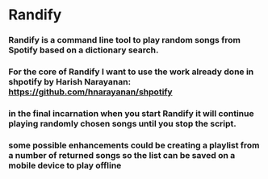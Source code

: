 # Randify

### Randify is a command line tool to play random songs from Spotify based on a dictionary search. 
### For the core of Randify I want to use the work already done in shpotify by Harish Narayanan: https://github.com/hnarayanan/shpotify
### in the final incarnation when you start Randify it will continue playing randomly chosen songs until you stop the script.
### some possible enhancements could be creating a playlist from a number of returned songs so the list can be saved on a mobile device to play offline
